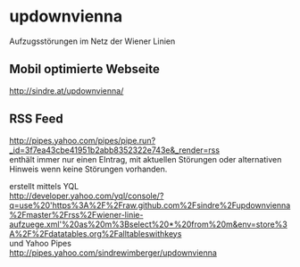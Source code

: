 updownvienna
============
Aufzugsstörungen im Netz der Wiener Linien

Mobil optimierte Webseite
------------------------------------------------------------
http://sindre.at/updownvienna/

RSS Feed 
------------------------------------------------------------
http://pipes.yahoo.com/pipes/pipe.run?_id=3f7ea43cbe41951b2abb8352322e743e&_render=rss  
enthält immer nur einen EIntrag, mit aktuellen Störungen oder alternativen Hinweis wenn keine Störungen vorhanden.

erstellt mittels YQL  
http://developer.yahoo.com/yql/console/?q=use%20'https%3A%2F%2Fraw.github.com%2Fsindre%2Fupdownvienna%2Fmaster%2Frss%2Fwiener-linie-aufzuege.xml'%20as%20m%3Bselect%20*%20from%20m&env=store%3A%2F%2Fdatatables.org%2Falltableswithkeys  
und Yahoo Pipes  
http://pipes.yahoo.com/sindrewimberger/updownvienna  